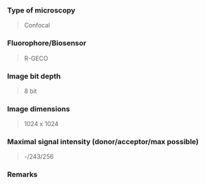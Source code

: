 ### Type of microscopy

> Confocal

### Fluorophore/Biosensor

> R-GECO

### Image bit depth

> 8 bit

### Image dimensions

> 1024 x 1024

### Maximal signal intensity (donor/acceptor/max possible)

> -/243/256

### Remarks